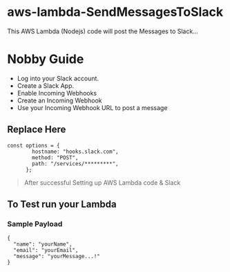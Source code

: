 # aws-lambda-SendMessagesToSlack
This AWS Lambda (Nodejs) code will post the Messages to Slack...

# Nobby Guide
- Log into your Slack account.
- Create a Slack App.
- Enable Incoming Webhooks
- Create an Incoming Webhook
- Use your Incoming Webhook URL to post a message

## Replace Here
```
const options = {
        hostname: "hooks.slack.com",
        method: "POST",
        path: "/services/*********",
      };
```
>After successful Setting up AWS Lambda code & Slack

## To Test run your Lambda

### Sample Payload
```
{
  "name": "yourName",
  "email": "yourEmail",
  "message": "yourMessage...!"
}
```
